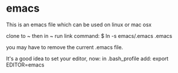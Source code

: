 # emacs
This is an emacs file which can be used on linux or mac osx

clone to ~ then in ~ run link command:
$ ln -s emacs/.emacs .emacs

you may have to remove the current .emacs file.

It's a good idea to set your editor, now:
in .bash_profile add:
export EDITOR=emacs


